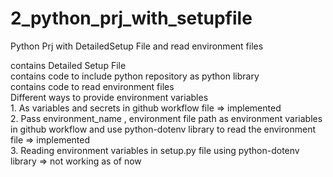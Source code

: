 # 2_python_prj_with_setupfile
Python Prj with DetailedSetup File and read environment files

contains Detailed Setup File <br>
contains code to include python repository as python library <br>
contains code to read environment files <br>
  Different ways to provide environment variables <br>
     1. As variables and secrets in github workflow file => implemented <br>
     2. Pass environment_name , environment file path as environment variables in github workflow and use python-dotenv library to read the environment file => implemented <br>
     3. Reading environment variables in setup.py file using python-dotenv library => not working as of now <br>

